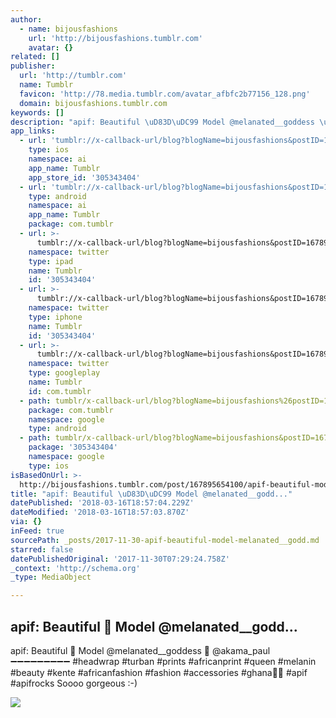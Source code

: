```yaml
---
author:
  - name: bijousfashions
    url: 'http://bijousfashions.tumblr.com'
    avatar: {}
related: []
publisher:
  url: 'http://tumblr.com'
  name: Tumblr
  favicon: 'http://78.media.tumblr.com/avatar_afbfc2b77156_128.png'
  domain: bijousfashions.tumblr.com
keywords: []
description: "apif: Beautiful \uD83D\uDC99 Model @melanated__goddess \uD83D\uDCF7 @akama_paul ➖➖➖➖➖➖➖➖➖ #headwrap #turban #prints #africanprint #queen #melanin #beauty #kente #africanfashion #fashion #accessories #ghana\uD83C\uDDEC\uD83C\uDDED #apif #apifrocks Soooo gorgeous :-)"
app_links:
  - url: 'tumblr://x-callback-url/blog?blogName=bijousfashions&postID=167895654100'
    type: ios
    namespace: ai
    app_name: Tumblr
    app_store_id: '305343404'
  - url: 'tumblr://x-callback-url/blog?blogName=bijousfashions&postID=167895654100'
    type: android
    namespace: ai
    app_name: Tumblr
    package: com.tumblr
  - url: >-
      tumblr://x-callback-url/blog?blogName=bijousfashions&postID=167895654100&referrer=twitter-cards
    namespace: twitter
    type: ipad
    name: Tumblr
    id: '305343404'
  - url: >-
      tumblr://x-callback-url/blog?blogName=bijousfashions&postID=167895654100&referrer=twitter-cards
    namespace: twitter
    type: iphone
    name: Tumblr
    id: '305343404'
  - url: >-
      tumblr://x-callback-url/blog?blogName=bijousfashions&postID=167895654100&referrer=twitter-cards
    namespace: twitter
    type: googleplay
    name: Tumblr
    id: com.tumblr
  - path: tumblr/x-callback-url/blog?blogName=bijousfashions%26postID=167895654100
    package: com.tumblr
    namespace: google
    type: android
  - path: tumblr/x-callback-url/blog?blogName=bijousfashions&postID=167895654100
    package: '305343404'
    namespace: google
    type: ios
isBasedOnUrl: >-
  http://bijousfashions.tumblr.com/post/167895654100/apif-beautiful-model-melanatedgoddess
title: "apif: Beautiful \uD83D\uDC99 Model @melanated__godd..."
datePublished: '2018-03-16T18:57:04.229Z'
dateModified: '2018-03-16T18:57:03.870Z'
via: {}
inFeed: true
sourcePath: _posts/2017-11-30-apif-beautiful-model-melanated__godd.md
starred: false
datePublishedOriginal: '2017-11-30T07:29:24.758Z'
_context: 'http://schema.org'
_type: MediaObject

---
```

<article style=""><h1>apif: Beautiful  Model @melanated__godd...</h1><p>apif: Beautiful  Model @melanated__goddess  @akama_paul ➖➖➖➖➖➖➖➖➖ #headwrap #turban #prints #africanprint #queen #melanin #beauty #kente #africanfashion #fashion #accessories #ghana #apif #apifrocks Soooo gorgeous :-)</p><img src="http://78.media.tumblr.com/85e91512e6f6478ffe391311ea19a334/tumblr_ozeop6pHc71r24v54o1_1280.jpg" /></article>